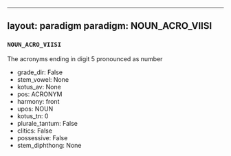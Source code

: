
---
layout: paradigm
paradigm: NOUN_ACRO_VIISI
---
### ` NOUN_ACRO_VIISI `

The acronyms ending in digit 5 pronounced as number
* grade_dir: False
* stem_vowel: None
* kotus_av: None
* pos: ACRONYM
* harmony: front
* upos: NOUN
* kotus_tn: 0
* plurale_tantum: False
* clitics: False
* possessive: False
* stem_diphthong: None
